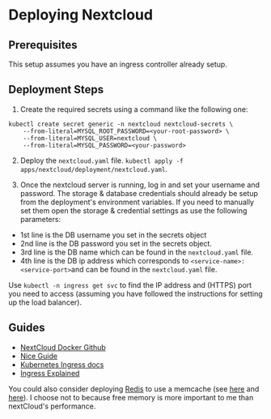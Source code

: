 # Deploying Nextcloud

## Prerequisites

This setup assumes you have an ingress controller already setup.

## Deployment Steps

1. Create the required secrets using a command like the following one:

```
kubectl create secret generic -n nextcloud nextcloud-secrets \
    --from-literal=MYSQL_ROOT_PASSWORD=<your-root-password> \
    --from-literal=MYSQL_USER=nextcloud \
    --from-literal=MYSQL_PASSWORD=<your-password>
```

2. Deploy the `nextcloud.yaml` file. `kubectl apply -f apps/nextcloud/deployment/nextcloud.yaml`.

3. Once the nextcloud server is running, log in and set your username and password. The storage & database credentials should already be setup from the deployment's environment variables. If you need to manually set them open the storage & credential settings as use the following parameters:

* 1st line is the DB username you set in the secrets object
* 2nd line is the DB password you set in the secrets object.
* 3rd line is the DB name which can be found in the `nextcloud.yaml` file.
* 4th line is the DB ip address which corresponds to `<service-name>:<service-port>`and can be found in the `nextcloud.yaml` file.

Use `kubectl -n ingress get svc` to find the IP address and (HTTPS) port you need to access (assuming you have followed the instructions for setting up the load balancer).

## Guides

* [NextCloud Docker Github](https://github.com/docker-library/docs/blob/master/nextcloud/README.md)
* [Nice Guide](https://blog.true-kubernetes.com/self-host-nextcloud-using-kubernetes/)
* [Kubernetes Ingress docs](https://kubernetes.io/docs/concepts/services-networking/ingress/)
* [Ingress Explained](https://thenewstack.io/kubernetes-ingress-for-beginners/)

You could also consider deploying [Redis](https://hub.docker.com/_/redis/) to use a memcache (see [here](https://blog.runcloud.io/nextcloud/#69-redis-memory-cache) and [here](https://github.com/acheaito/nextcloud-kubernetes)). I choose not to because free memory is more important to me than nextCloud's performance.
